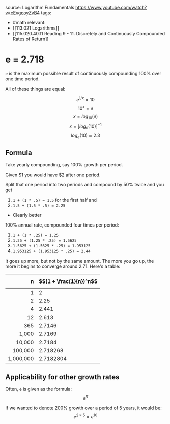 source: Logarithm Fundamentals https://www.youtube.com/watch?v=cEvgcoyZvB4
tags:
- #math 
relevant:
- [[113.021 Logarithms]]
- [[115.020.40.11 Reading 9 - 11. Discretely and Continuously Compounded Rates of Return]]

# e = 2.718

`e` is the maximum possible result of continuously compounding 100% over one time period.

All of these things are equal:

$$e^{1/x} = 10$$
$$10^x = e$$
$$x = log_{10}(e)$$
$$x = [log_e(10)]^{-1}$$
$$log_e(10) \approx 2.3$$

## Formula

Take yearly compounding, say 100% growth per period.

Given $1 you would have $2 after one period.

Split that one period into two periods and compound by 50% twice and you get 
1. `1 + (1 * .5) = 1.5` for the first half and 
2. `1.5 + (1.5 * .5) = 2.25`
- Clearly better

100% annual rate, compounded four times per period:
1. `1 + (1 * .25) = 1.25`
2. `1.25 + (1.25 * .25) = 1.5625`
3. `1.5625 + (1.5625 * .25) = 1.953125`
4. `1.953125 + (1.953125 * .25) = 2.44`

It goes up more, but not by the same amount. The more you go up, the more it begins to converge around 2.71. Here's a table:

| n | $$(1 + \frac{1}{n})^n$$ |
| ---: | --- |
| 1 | 2 |
| 2 | 2.25 |
| 4 | 2.441 |
| 12 | 2.613 |
| 365 | 2.7146 |
| 1,000 | 2.7169 |
| 10,000 | 2.7184 |
| 100,000 | 2.718268 |
| 1,000,000 | 2.7182804 |

## Applicability for other growth rates

Often, `e` is given as the formula:
$$e^{rt}$$

If we wanted to denote 200% growth over a period of 5 years, it would be:
$$e^{2 \times 5} = e^{10}$$



